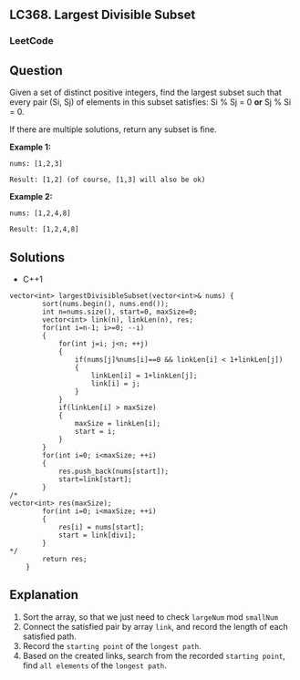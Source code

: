 ## LC368. Largest Divisible Subset

### LeetCode

## Question

Given a set of distinct positive integers, find the largest subset such that every pair (Si, Sj) of elements in this subset satisfies: Si % Sj = 0 **or** Sj % Si = 0.

If there are multiple solutions, return any subset is fine.

**Example 1:**

`nums: [1,2,3]`

`Result: [1,2] (of course, [1,3] will also be ok)`

**Example 2:**

`nums: [1,2,4,8]`

`Result: [1,2,4,8]`

## Solutions

* C++1
```
vector<int> largestDivisibleSubset(vector<int>& nums) {
        sort(nums.begin(), nums.end());
        int n=nums.size(), start=0, maxSize=0;
        vector<int> link(n), linkLen(n), res;
        for(int i=n-1; i>=0; --i)
        {
            for(int j=i; j<n; ++j)
            {
                if(nums[j]%nums[i]==0 && linkLen[i] < 1+linkLen[j])
                {
                    linkLen[i] = 1+linkLen[j];
                    link[i] = j;
                }
            }
            if(linkLen[i] > maxSize)
            {
                maxSize = linkLen[i];
                start = i;
            }
        }
        for(int i=0; i<maxSize; ++i)
        {
            res.push_back(nums[start]);
            start=link[start];
        }
/*
vector<int> res(maxSize);
        for(int i=0; i<maxSize; ++i)
        {
            res[i] = nums[start];
            start = link[divi];
        }
*/
        return res;
    }
```

## Explanation

1. Sort the array, so that we just need to check `largeNum` mod `smallNum`
2. Connect the satisfied pair by array `link`, and record the length of each satisfied path.
3. Record the `starting point` of the `longest path`.
4. Based on the created links, search from the recorded `starting point`, find `all elements` of the `longest path`.

